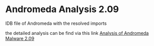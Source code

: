 # Andromeda Analysis 2.09

IDB file of Andromeda with the resolved imports

the detailed analysis can be find via this link [Analysis of Andromeda Malware 2.09](https://malware-bit.medium.com/analysis-of-andromeda-malware-2-09-d7c84c4146b)
